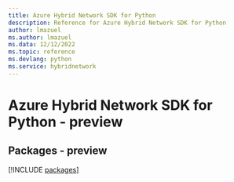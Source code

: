 ```yaml
---
title: Azure Hybrid Network SDK for Python
description: Reference for Azure Hybrid Network SDK for Python
author: lmazuel
ms.author: lmazuel
ms.data: 12/12/2022
ms.topic: reference
ms.devlang: python
ms.service: hybridnetwork
---
```

# Azure Hybrid Network SDK for Python - preview
## Packages - preview
[!INCLUDE [packages](hybrid-network-index.md)]